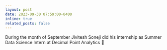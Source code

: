 ```yaml
---
layout: post
date: 2023-09-30 07:59:00-0400
inline: true
related_posts: false
---
```


During the month of September Jivitesh Soneji did his internship as Summer Data Science Intern at Decimal Point Analytics 🥳
